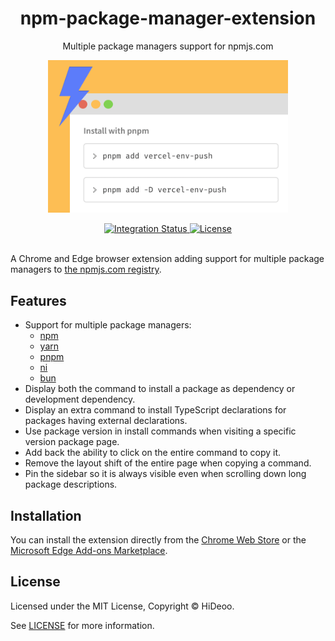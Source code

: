<div align="center">
  <h1>npm-package-manager-extension</h1>
  <p>Multiple package managers support for npmjs.com</p>
  <p>
    <a href="images/promotional/small.png" title="Screenshot of the Npm Package Manager Extension">
      <img alt="Screenshot of the Npm Package Manager Extension" src="images/promotional/small.png" width="384" />
    </a>
  </p>
</div>

<div align="center">
  <a href="https://github.com/HiDeoo/npm-package-manager-extension/actions/workflows/integration.yml">
    <img alt="Integration Status" src="https://github.com/HiDeoo/npm-package-manager-extension/actions/workflows/integration.yml/badge.svg" />
  </a>
  <a href="https://github.com/HiDeoo/npm-package-manager-extension/blob/main/LICENSE">
    <img alt="License" src="https://badgen.net/github/license/hideoo/npm-package-manager-extension" />
  </a>
  <br /><br />
</div>

A Chrome and Edge browser extension adding support for multiple package managers to [the npmjs.com registry](https://www.npmjs.com).

## Features

- Support for multiple package managers:
  - [npm](https://docs.npmjs.com/cli)
  - [yarn](https://yarnpkg.com/)
  - [pnpm](https://pnpm.io/)
  - [ni](https://github.com/antfu/ni)
  - [bun](https://bun.sh/)
- Display both the command to install a package as dependency or development dependency.
- Display an extra command to install TypeScript declarations for packages having external declarations.
- Use package version in install commands when visiting a specific version package page.
- Add back the ability to click on the entire command to copy it.
- Remove the layout shift of the entire page when copying a command.
- Pin the sidebar so it is always visible even when scrolling down long package descriptions.

## Installation

You can install the extension directly from the [Chrome Web Store](https://chrome.google.com/webstore/detail/npm-package-manager/mkflcfbfnijaofdeeflecnjlooefmcka) or the [Microsoft Edge Add-ons Marketplace](https://microsoftedge.microsoft.com/addons/detail/npm-package-manager/oogocgnfebpilcfmlgdencdmemicdaoo).

## License

Licensed under the MIT License, Copyright © HiDeoo.

See [LICENSE](https://github.com/HiDeoo/npm-package-manager-extension/blob/main/LICENSE) for more information.

